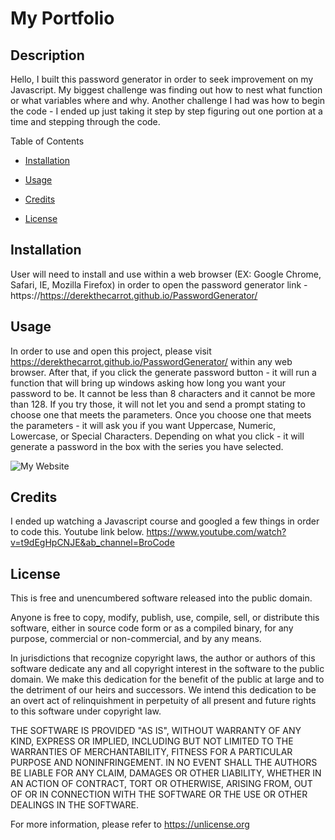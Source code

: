 # My Portfolio

## Description
Hello, I built this password generator in order to seek improvement on my Javascript. My biggest challenge was finding out how to nest what function or what variables where and why. Another challenge I had was how to begin the code - I ended up just taking it step by step figuring out one portion at a time and stepping through the code.


Table of Contents

* [Installation](#installation)

* [Usage](#usage)

* [Credits](#credits)

* [License](#license)

## Installation

User will need to install and use within a web browser (EX: Google Chrome, Safari, IE, Mozilla Firefox) in order to open the password generator link - https://https://derekthecarrot.github.io/PasswordGenerator/

## Usage

In order to use and open this project, please visit https://derekthecarrot.github.io/PasswordGenerator/ within any web browser.
After that, if you click the generate password button - it will run a function that will bring up windows asking how long you want your password to be. It cannot be less than 8 characters and it cannot be more than 128. If you try those, it will not let you and send a prompt stating to choose one that meets the parameters. Once you choose one that meets the parameters - it will ask you if you want Uppercase, Numeric, Lowercase, or Special Characters. Depending on what you click - it will generate a password in the box with the series you have selected.

![My Website](https://derekthecarrot.github.io/PasswordGenerator/Assets/images/screenshot.PNG)

## Credits

I ended up watching a Javascript course and googled a few things in order to code this. Youtube link below.
https://www.youtube.com/watch?v=t9dEgHpCNJE&ab_channel=BroCode


## License

This is free and unencumbered software released into the public domain.

Anyone is free to copy, modify, publish, use, compile, sell, or
distribute this software, either in source code form or as a compiled
binary, for any purpose, commercial or non-commercial, and by any
means.

In jurisdictions that recognize copyright laws, the author or authors
of this software dedicate any and all copyright interest in the
software to the public domain. We make this dedication for the benefit
of the public at large and to the detriment of our heirs and
successors. We intend this dedication to be an overt act of
relinquishment in perpetuity of all present and future rights to this
software under copyright law.

THE SOFTWARE IS PROVIDED "AS IS", WITHOUT WARRANTY OF ANY KIND,
EXPRESS OR IMPLIED, INCLUDING BUT NOT LIMITED TO THE WARRANTIES OF
MERCHANTABILITY, FITNESS FOR A PARTICULAR PURPOSE AND NONINFRINGEMENT.
IN NO EVENT SHALL THE AUTHORS BE LIABLE FOR ANY CLAIM, DAMAGES OR
OTHER LIABILITY, WHETHER IN AN ACTION OF CONTRACT, TORT OR OTHERWISE,
ARISING FROM, OUT OF OR IN CONNECTION WITH THE SOFTWARE OR THE USE OR
OTHER DEALINGS IN THE SOFTWARE.

For more information, please refer to <https://unlicense.org>